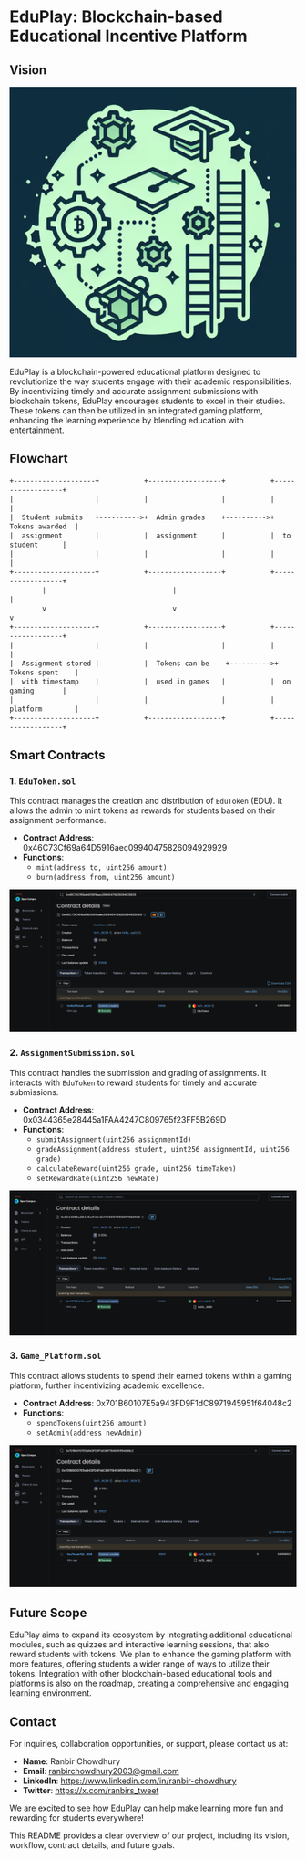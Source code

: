 # EduPlay: Blockchain-based Educational Incentive Platform

## Vision

![alt text](image-1.png)

EduPlay is a blockchain-powered educational platform designed to revolutionize the way students engage with their academic responsibilities. By incentivizing timely and accurate assignment submissions with blockchain tokens, EduPlay encourages students to excel in their studies. These tokens can then be utilized in an integrated gaming platform, enhancing the learning experience by blending education with entertainment.

## Flowchart

```plaintext
+--------------------+           +------------------+           +------------------+
|                    |           |                  |           |                  |
|  Student submits   +---------->+  Admin grades    +---------->+  Tokens awarded  |
|  assignment        |           |  assignment      |           |  to student      |
|                    |           |                  |           |                  |
+--------------------+           +------------------+           +------------------+
        |                               |                                |
        v                               v                                v
+--------------------+           +------------------+           +------------------+
|                    |           |                  |           |                  |
|  Assignment stored |           |  Tokens can be    +---------->+  Tokens spent    |
|  with timestamp    |           |  used in games   |           |  on gaming       |
|                    |           |                  |           |  platform        |
+--------------------+           +------------------+           +------------------+
```

## Smart Contracts

### 1. `EduToken.sol`
This contract manages the creation and distribution of `EduToken` (EDU). It allows the admin to mint tokens as rewards for students based on their assignment performance.

- **Contract Address**: 0x46C73Cf69a64D5916aec09940475826094929929
- **Functions**:
  - `mint(address to, uint256 amount)`
  - `burn(address from, uint256 amount)`

![alt text](Edu-Chain-2-1.png)

### 2. `AssignmentSubmission.sol`
This contract handles the submission and grading of assignments. It interacts with `EduToken` to reward students for timely and accurate submissions.

- **Contract Address**: 0x0344365e28445a1FAA4247C809765f23FF5B269D
- **Functions**:
  - `submitAssignment(uint256 assignmentId)`
  - `gradeAssignment(address student, uint256 assignmentId, uint256 grade)`
  - `calculateReward(uint256 grade, uint256 timeTaken)`
  - `setRewardRate(uint256 newRate)`

![alt text](Edu-Chain-1-1.png)

### 3. `Game_Platform.sol`
This contract allows students to spend their earned tokens within a gaming platform, further incentivizing academic excellence.

- **Contract Address**: 0x701B60107E5a943FD9F1dC8971945951f64048c2
- **Functions**:
  - `spendTokens(uint256 amount)`
  - `setAdmin(address newAdmin)`

![alt text](Edu-Chain-3-1.png)

## Future Scope

EduPlay aims to expand its ecosystem by integrating additional educational modules, such as quizzes and interactive learning sessions, that also reward students with tokens. We plan to enhance the gaming platform with more features, offering students a wider range of ways to utilize their tokens. Integration with other blockchain-based educational tools and platforms is also on the roadmap, creating a comprehensive and engaging learning environment.

## Contact

For inquiries, collaboration opportunities, or support, please contact us at:

- **Name**: Ranbir Chowdhury
- **Email**: ranbirchowdhury2003@gmail.com
- **LinkedIn**: https://www.linkedin.com/in/ranbir-chowdhury
- **Twitter**: https://x.com/ranbirs_tweet

We are excited to see how EduPlay can help make learning more fun and rewarding for students everywhere!


This README provides a clear overview of our project, including its vision, workflow, contract details, and future goals.